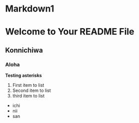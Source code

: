 # Markdown1

# Welcome to Your README File
## Konnichiwa
### Aloha
**Testing asterisks**
1. First item to list
2. Second item to list
3. third item to list

- ichi
- nii
- san

